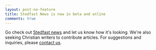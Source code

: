 ```yaml
---
layout: post-no-feature
title: Stedfast News is now in beta and online
comments: true
---
```


Go check out [Stedfast news](http://stedfastnews.com) and let us know how it's looking.  We're also seeking Christian writers to contribute articles.  For suggestions and inquiries, please [contact us](/contact/).
